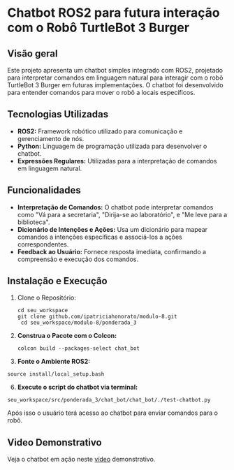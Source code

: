 # Chatbot ROS2 para futura interação com o Robô TurtleBot 3 Burger

## Visão geral

Este projeto apresenta um chatbot simples integrado com ROS2, projetado para interpretar comandos em linguagem natural para interagir com o robô TurtleBot 3 Burger em futuras implementações. O chatbot foi desenvolvido para entender comandos para mover o robô a locais específicos. 

## Tecnologias Utilizadas

 - **ROS2:** Framework robótico utilizado para comunicação e gerenciamento de nós. 
  -  **Python:** Linguagem de programação utilizada para desenvolver o chatbot. 
   - **Expressões Regulares:** Utilizadas para a interpretação de comandos em linguagem natural.

   
## Funcionalidades
 - **Interpretação de Comandos:** O chatbot pode interpretar comandos como "Vá para a secretaria", "Dirija-se ao laboratório", e "Me leve para a biblioteca".
 -  **Dicionário de Intenções e Ações:** Usa um dicionário para mapear comandos a intenções específicas e associá-los a ações correspondentes.
 - **Feedback ao Usuário:** Fornece resposta imediata, confirmando a compreensão e execução dos comandos.
##  Instalação e Execução

1. Clone o Repositório:

   ```
   cd seu_workspace
   git clone github.com/ipatriciahonorato/modulo-8.git
    cd seu_workspace/modulo-8/ponderada_3
   ```

2. **Construa o Pacote com o Colcon:**

    `colcon build --packages-select chat_bot`
   
4. **Fonte o Ambiente ROS2:**

`source install/local_setup.bash`

6. **Execute o script do chatbot via terminal:**

``seu_workspace/src/ponderada_3/chat_bot/chat_bot/./test-chatbot.py``

Após isso o usuário terá acesso ao chatbot para enviar comandos para o robô. 

## Video Demonstrativo

Veja o chatbot em ação neste [vídeo](https://drive.google.com/file/d/1akOmdpdRsKQEEX5yyGtZblJMOVsHq4gi/view) demonstrativo.
